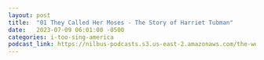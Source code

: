 ```yaml
---
layout: post
title:  "01 They Called Her Moses - The Story of Harriet Tubman"
date:   2023-07-09 06:01:00 -0500
categories: i-too-sing-america
podcast_link: https://nilbus-podcasts.s3.us-east-2.amazonaws.com/the-well-trained-mind/I,%20Too,%20Sing%20America/01%20They%20Called%20Her%20Moses%20-%20The%20Story%20of%20Harriet%20Tubman.mp3
---
```

